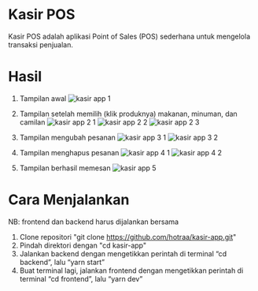 # Kasir POS
Kasir POS adalah aplikasi Point of Sales (POS) sederhana untuk mengelola transaksi penjualan.

# Hasil
1. Tampilan awal
   ![kasir app 1](https://github.com/user-attachments/assets/8e34fd6f-0eb7-4501-aca8-43e1dec18009)

3. Tampilan setelah memilih (klik produknya) makanan, minuman, dan camilan
   ![kasir app 2 1](https://github.com/user-attachments/assets/c81959bf-0d57-4eba-aac1-d2648c406eb4)
   ![kasir app 2 2](https://github.com/user-attachments/assets/bac6cd40-a73b-4171-9f19-04286c1d3956)
   ![kasir app 2 3](https://github.com/user-attachments/assets/47709310-3d77-4dc3-b865-7b8c5a6001f3)

5. Tampilan mengubah pesanan
   ![kasir app 3 1](https://github.com/user-attachments/assets/35eebf91-a6ab-4967-b1ea-e2414d523017)
   ![kasir app 3 2](https://github.com/user-attachments/assets/a51e3427-5a8e-4bb6-8c04-86aeccc41655)

7. Tampilan menghapus pesanan
   ![kasir app 4 1](https://github.com/user-attachments/assets/c85231b2-c9e5-4951-aaba-d73d2dab90ee)
   ![kasir app 4 2](https://github.com/user-attachments/assets/56abf128-c72a-48cb-bebb-744dd3f892c6)

9. Tampilan berhasil memesan
    ![kasir app 5](https://github.com/user-attachments/assets/16357b21-73b4-401f-ba1c-b0574b1b49d1)

# Cara Menjalankan
NB: frontend dan backend harus dijalankan bersama
1. Clone repositori "git clone https://github.com/hotraa/kasir-app.git"
2. Pindah direktori dengan "cd kasir-app"
3. Jalankan backend dengan mengetikkan perintah di terminal “cd backend”, lalu “yarn start”
4. Buat terminal lagi, jalankan frontend dengan mengetikkan perintah di terminal “cd frontend”, lalu “yarn dev”
